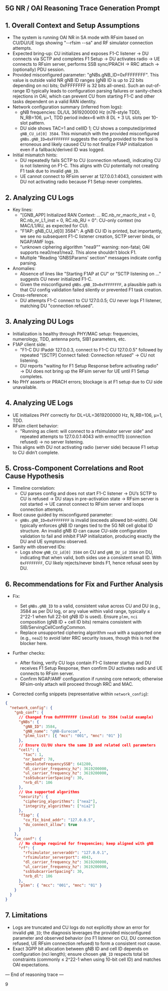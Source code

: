 ## 5G NR / OAI Reasoning Trace Generation Prompt

## 1. Overall Context and Setup Assumptions
- The system is running OAI NR in SA mode with RFsim based on CU/DU/UE logs showing "--rfsim --sa" and RF simulator connection attempts.
- Expected bring-up: CU initializes and exposes F1-C listener → DU connects via SCTP and completes F1 Setup → DU activates radio → UE connects to RFsim server, performs SSB sync/PRACH → RRC attach → (optionally) PDU session.
- Provided misconfigured parameter: "gNBs.gNB_ID=0xFFFFFFFF". This value is outside valid NR gNB ID ranges (gNB ID is up to 22 bits depending on nci bits; 0xFFFFFFFF is 32 bits all-ones). Such an out-of-range ID typically leads to configuration parsing failures or sanity-check rejections in OAI, which can prevent CU from starting F1-C and other tasks dependent on a valid RAN identity.
- Network configuration summary (inferred from logs):
  - gNB frequencies: DL/UL 3619200000 Hz (n78-style TDD), N_RB=106, μ=1, TDD period index=6 with 8 DL + 3 UL slots per 10-slot pattern.
  - DU side shows TAC=1 and cellID 1; CU shows a computed/printed `gNB_CU_id[0] 3584`. This mismatch with the provided misconfigured `gNBs.gNB_ID=0xFFFFFFFF` suggests the config provided to the tool is erroneous and likely caused CU to not finalize F1AP initialization even if a fallback/derived ID was logged.
- Initial mismatch hints:
  - DU repeatedly fails SCTP to CU (connection refused), indicating CU is not listening on F1-C. This aligns with CU potentially not creating F1 task due to invalid `gNB_ID`.
  - UE cannot connect to RFsim server at 127.0.0.1:4043, consistent with DU not activating radio because F1 Setup never completes.

## 2. Analyzing CU Logs
- Key lines:
  - "[GNB_APP] Initialized RAN Context: ... RC.nb_nr_macrlc_inst = 0, RC.nb_nr_L1_inst = 0, RC.nb_RU = 0": CU-only context (no MAC/L1/RU, as expected for CU).
  - "F1AP: gNB_CU_id[0] 3584": A gNB CU ID is printed, but importantly, we see no subsequent F1-C listener creation, SCTP server binds, or NGAP/AMF logs.
  - "unknown ciphering algorithm \"nea9\"" warning: non-fatal; OAI supports nea0/nea1/nea2. This alone shouldn’t block F1.
  - Multiple "Reading 'GNBSParams' section" messages indicate config parsing.
- Anomalies:
  - Absence of lines like "Starting F1AP at CU" or "SCTP listening on ..." suggests CU never initialized F1-C.
  - Given the misconfigured `gNBs.gNB_ID=0xFFFFFFFF`, a plausible path is that CU config validation failed silently or prevented F1 task creation.
- Cross-reference:
  - DU attempts F1-C connect to CU 127.0.0.5; CU never logs F1 listener, matching DU "connection refused".

## 3. Analyzing DU Logs
- Initialization is healthy through PHY/MAC setup: frequencies, numerology, TDD, antenna ports, SIB1 parameters, etc.
- F1AP client side:
  - "F1-C DU IPaddr 127.0.0.3, connect to F1-C CU 127.0.0.5" followed by repeated "[SCTP] Connect failed: Connection refused" → CU not listening.
  - DU reports "waiting for F1 Setup Response before activating radio" → DU does not bring up the RFsim server for UE until F1 Setup completes.
- No PHY asserts or PRACH errors; blockage is at F1 setup due to CU side unavailable.

## 4. Analyzing UE Logs
- UE initializes PHY correctly for DL=UL=3619200000 Hz, N_RB=106, μ=1, TDD.
- RFsim client behavior:
  - "Running as client: will connect to a rfsimulator server side" and repeated attempts to 127.0.0.1:4043 with errno(111) (connection refused) → no server listening.
- This aligns with DU not activating radio (server side) because F1 setup to CU didn’t complete.

## 5. Cross-Component Correlations and Root Cause Hypothesis
- Timeline correlation:
  - CU parses config and does not start F1-C listener → DU’s SCTP to CU is refused → DU stays in pre-activation state → RFsim server is not started → UE cannot connect to RFsim server and loops connection attempts.
- Root cause guided by misconfigured parameter:
  - `gNBs.gNB_ID=0xFFFFFFFF` is invalid (exceeds allowed bit-width). OAI typically enforces gNB ID ranges tied to the 5G NR cell global ID structure. An invalid gNB ID can cause CU-side configuration validation to fail and inhibit F1AP initialization, producing exactly the DU and UE symptoms observed.
- Sanity with observed IDs:
  - Logs show `gNB_CU_id[0] 3584` on CU and `gNB_DU_id 3584` on DU, indicating that when valid, both sides use a consistent small ID. With `0xFFFFFFFF`, CU likely rejects/never binds F1, hence refusal seen by DU.

## 6. Recommendations for Fix and Further Analysis
- Fix:
  - Set `gNBs.gNB_ID` to a valid, consistent value across CU and DU (e.g., 3584 as per DU log, or any value within valid range, typically ≤ 2^22-1 when full 22-bit gNB ID is used). Ensure `plmn`, `nci` composition (gNB ID + cell ID bits) remains consistent with SIB/ServingCellConfigCommon.
  - Replace unsupported ciphering algorithm `nea9` with a supported one (e.g., `nea2`) to avoid later RRC security issues, though this is not the blocker here.
- Further checks:
  - After fixing, verify CU logs contain F1-C listener startup and DU receives F1 Setup Response, then confirm DU activates radio and UE connects to RFsim server.
  - Confirm NGAP/AMF configuration if running core network; otherwise RFsim-only attach will proceed through RRC and MAC.

- Corrected config snippets (representative within `network_config`):
```json
{
  "network_config": {
    "gnb_conf": {
      // Changed from 0xFFFFFFFF (invalid) to 3584 (valid example)
      "gNBs": {
        "gNB_ID": 3584,
        "gNB_name": "gNB-Eurecom",
        "plmn_list": [{ "mcc": "001", "mnc": "01" }]
      },
      // Ensure CU/DU share the same ID and related cell parameters
      "cell": {
        "tac": 1,
        "nr_band": 78,
        "absoluteFrequencySSB": 641280,
        "dl_carrier_frequency_hz": 3619200000,
        "ul_carrier_frequency_hz": 3619200000,
        "ssbSubcarrierSpacing": 30,
        "nrb_dl": 106
      },
      // Use supported algorithms
      "security": {
        "ciphering_algorithms": ["nea2"],
        "integrity_algorithms": ["nia2"]
      },
      "f1ap": {
        "cu_f1c_bind_addr": "127.0.0.5",
        "du_connect_allow": true
      }
    },
    "ue_conf": {
      // No change required for frequencies; keep aligned with gNB
      "rf": {
        "rfsimulator_serveraddr": "127.0.0.1",
        "rfsimulator_serverport": 4043,
        "dl_carrier_frequency_hz": 3619200000,
        "ul_carrier_frequency_hz": 3619200000,
        "ssbSubcarrierSpacing": 30,
        "nrb_dl": 106
      },
      "plmn": { "mcc": "001", "mnc": "01" }
    }
  }
}
```

## 7. Limitations
- Logs are truncated and CU logs do not explicitly show an error for invalid `gNB_ID`; the diagnosis leverages the provided misconfigured parameter and observed behavior (no F1 listener on CU, DU connection refused, UE RFsim connection refused) to form a consistent root cause.
- Exact 3GPP bit allocation between gNB ID and cell ID depends on configuration (nci length); ensure chosen `gNB_ID` respects total bit constraints (commonly ≤ 2^22-1 when using 10-bit cell ID) and matches OAI expectations.

— End of reasoning trace —

9